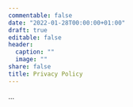 ```yaml
---
commentable: false
date: "2022-01-28T00:00:00+01:00"
draft: true
editable: false
header:
  caption: ""
  image: ""
share: false
title: Privacy Policy
---
```


...
